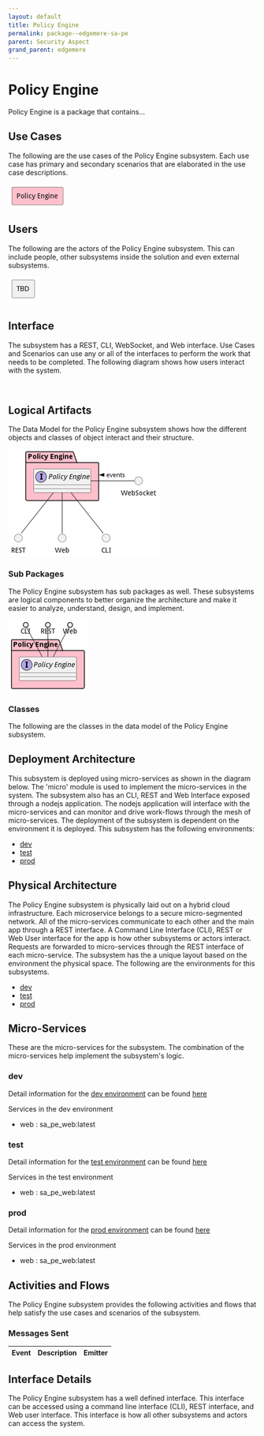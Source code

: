 ```yaml
---
layout: default
title: Policy Engine
permalink: package--edgemere-sa-pe
parent: Security Aspect
grand_parent: edgemere
---
```


# Policy Engine

Policy Engine is a package that contains...



## Use Cases

The following are the use cases of the Policy Engine subsystem. Each use case has primary and secondary scenarios
that are elaborated in the use case descriptions.



![UseCase Diagram](./usecases.png)

## Users

The following are the actors of the Policy Engine subsystem. This can include people, other subsystems
inside the solution and even external subsystems.



![User Interaction](./userinteraction.png)

## Interface

The subsystem has a REST, CLI, WebSocket, and Web interface. Use Cases and Scenarios can use any or all
of the interfaces to perform the work that needs to be completed. The following  diagram shows how
users interact with the system.

![Scenario Mappings Diagram](./scenariomapping.png)



## Logical Artifacts

The Data Model for the  Policy Engine subsystem shows how the different objects and classes of object interact
and their structure.

![Sub Package Diagram](./subpackage.png)

### Sub Packages

The Policy Engine subsystem has sub packages as well. These subsystems are logical components to better
organize the architecture and make it easier to analyze, understand, design, and implement.



![Logical Diagram](./logical.png)

### Classes

The following are the classes in the data model of the Policy Engine subsystem.




## Deployment Architecture

This subsystem is deployed using micro-services as shown in the diagram below. The 'micro' module is
used to implement the micro-services in the system. The subsystem also has an CLI, REST and Web Interface
exposed through a nodejs application. The nodejs application will interface with the micro-services and
can monitor and drive work-flows through the mesh of micro-services. The deployment of the subsystem is
dependent on the environment it is deployed. This subsystem has the following environments:
* [dev](environment--edgemere-sa-pe-dev)
* [test](environment--edgemere-sa-pe-test)
* [prod](environment--edgemere-sa-pe-prod)



## Physical Architecture

The Policy Engine subsystem is physically laid out on a hybrid cloud infrastructure. Each microservice belongs
to a secure micro-segmented network. All of the micro-services communicate to each other and the main app through a
REST interface. A Command Line Interface (CLI), REST or Web User interface for the app is how other subsystems or actors
interact. Requests are forwarded to micro-services through the REST interface of each micro-service. The subsystem has
the a unique layout based on the environment the physical space. The following are the environments for this
subsystems.
* [dev](environment--edgemere-sa-pe-dev)
* [test](environment--edgemere-sa-pe-test)
* [prod](environment--edgemere-sa-pe-prod)


## Micro-Services

These are the micro-services for the subsystem. The combination of the micro-services help implement
the subsystem's logic.


### dev

Detail information for the [dev environment](environment--edgemere-sa-pe-dev)
can be found [here](environment--edgemere-sa-pe-dev)

Services in the dev environment

* web : sa_pe_web:latest


### test

Detail information for the [test environment](environment--edgemere-sa-pe-test)
can be found [here](environment--edgemere-sa-pe-test)

Services in the test environment

* web : sa_pe_web:latest


### prod

Detail information for the [prod environment](environment--edgemere-sa-pe-prod)
can be found [here](environment--edgemere-sa-pe-prod)

Services in the prod environment

* web : sa_pe_web:latest


## Activities and Flows
The Policy Engine subsystem provides the following activities and flows that help satisfy the use
cases and scenarios of the subsystem.




### Messages Sent

| Event | Description | Emitter |
|-------|-------------|---------|



## Interface Details
The Policy Engine subsystem has a well defined interface. This interface can be accessed using a
command line interface (CLI), REST interface, and Web user interface. This interface is how all other
subsystems and actors can access the system.


